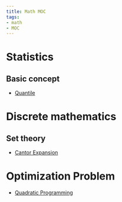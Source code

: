 ```yaml
---
title: Math MOC
tags:
- math
- MOC
---
```


# Statistics

## Basic concept

* [Quantile](math/Statistics/Basic/Quantile.md)

# Discrete mathematics

## Set theory

* [Cantor Expansion](math/discrete_mathematics/set_theory/cantor_expansion/cantor_expansion.md)


# Optimization Problem


* [Quadratic Programming](math/optimization_problem/Quadratic_Programming.md)